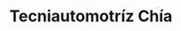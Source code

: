 ---
title: "Tecniautomotríz Chía"
url: /chia/tecniautomotriz-chia/
shop: reparación de automóviles
---